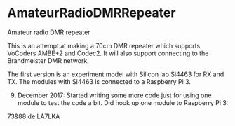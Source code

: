# AmateurRadioDMRRepeater
Amateur radio DMR repeater

This is an attempt at making a 70cm DMR repeater which supports VoCoders AMBE+2 and Codec2. It will also support connecting to the Brandmeister DMR network.

The first version is an experiment model with Silicon lab Si4463 for RX and TX.
The modules with Si4463 is connected to a Raspberry Pi 3.

9. December 2017:
Started writing some more code just for using one module to test the code a bit.
Did hook up one module to Raspberry Pi 3:




73&88 de LA7LKA
